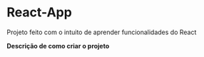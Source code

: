 # React-App
Projeto feito com o intuito de aprender funcionalidades do React

****Descrição de como criar o projeto****
